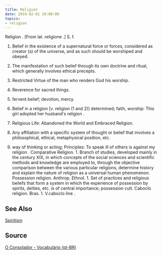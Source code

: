 ```yaml
---
title: Religion
date: 2019-02-01 19:00:00
topics:
- religion
---
```


Religion . [From lat. religione .] S. f. 

1. Belief in the existence of a supernatural force or forces, considered as creator (s) of the universe, and as such should be worshiped and obeyed. 

2. The manifestation of such belief through its own doctrine and ritual, which generally involves ethical precepts. 

3. Restricted Virtue of the man who renders God his worship. 

4. Reverence for sacred things. 

5. fervent belief; devotion, mercy. 

6. Belief in a religion [v. religion (1 and 2)] determined; faith, worship:
This girl adopted her husband's religion . 

7. Religious Life: Abandoned the World and Embraced Religion. 

8. Any affiliation with a specific system of thought or belief that involves a philosophical, ethical, metaphysical position, etc. 

9. way of thinking or acting; Principles: To speak ill of others is against my religion . Comparative Religion. 1. Branch of studies, developed mainly in the century XIX, in which concepts of the social sciences and scientific methods and knowledge are employed to, through the objective comparison between the various particular religions, determine history and explain the nature of religion as a universal human phenomenon. Possession religion. Anthrop. Ethnol. 1. Set of practices and religious beliefs that form a system in which the experience of possession by spirits, deities, etc. is of central importance; possession cult. Caboclo religion. Bras. 1. V.caboclo line .

## See Also
[Spiritism](/spiritism)

## Source
[O Consolador - Vocabulário (pt-BR)](http://www.oconsolador.com.br/linkfixo/vocabulario/principal.html)
